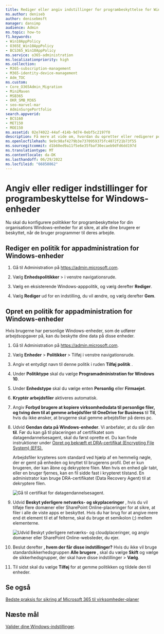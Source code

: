 ```yaml
---
title: Rediger eller angiv indstillinger for programbeskyttelse for Windows-enheder
ms.author: deniseb
author: denisebmsft
manager: dansimp
audience: Admin
ms.topic: how-to
f1.keywords:
- Win10AppPolicy
- O365E_Win10AppPolicy
- BCS365_Win10AppPolicy
ms.service: o365-administration
ms.localizationpriority: high
ms.collection:
- M365-subscription-management
- M365-identity-device-management
- Adm_TOC
ms.custom:
- Core_O365Admin_Migration
- MiniMaven
- MSB365
- OKR_SMB_M365
- seo-marvel-mar
- AdminSurgePortfolio
search.appverid:
- BCS160
- MET150
- MOE150
ms.assetid: 02e74022-44af-414b-9d74-0ebf5c2197f0
description: Få mere at vide om, hvordan du opretter eller redigerer politikker for appadministration og beskytter arbejdsfiler på dine brugeres personlige Windows-enheder.
ms.openlocfilehash: 9e9c98af4279b3e7370959375fc4872f21b73f55
ms.sourcegitcommit: d1b60ed9a11f5e6e35fbaf30ecaeb9dfd6dd197d
ms.translationtype: MT
ms.contentlocale: da-DK
ms.lasthandoff: 06/29/2022
ms.locfileid: "66858862"
---
```

# <a name="set-or-edit-application-protection-settings-for-windows-devices"></a>Angiv eller rediger indstillinger for programbeskyttelse for Windows-enheder

Nu skal du konfigurere politikker for programbeskyttelse for din organisations Windows-enheder for at sikre, at alle dine brugere er beskyttet, når de bruger programmer til deres arbejde.

## <a name="edit-an-app-management-policy-for-windows-devices"></a>Rediger en politik for appadministration for Windows-enheder

1. Gå til Administration på <a href="https://go.microsoft.com/fwlink/p/?linkid=837890" target="_blank">https://admin.microsoft.com</a>.     

2. Vælg **Enhedspolitikker** \> i venstre navigationsrude.

3. Vælg en eksisterende Windows-apppolitik, og vælg derefter **Rediger**.

4. Vælg **Rediger** ud for en indstilling, du vil ændre, og vælg derefter **Gem**.

## <a name="create-an-app-management-policy-for-windows-devices"></a>Opret en politik for appadministration for Windows-enheder

Hvis brugerne har personlige Windows-enheder, som de udfører arbejdsopgaver på, kan du beskytte dine data på disse enheder.
  
1. Gå til Administration på <a href="https://go.microsoft.com/fwlink/p/?linkid=837890" target="_blank">https://admin.microsoft.com</a>. 

2. Vælg **Enheder** \> **Politikker** \> Tilføj i venstre navigationsrude.

3. Angiv et entydigt navn til denne politik i ruden **Tilføj politik** . 

4. Under **Politiktype** skal du vælge **Programadministration for Windows 10**.

5. Under **Enhedstype** skal du vælge enten **Personlig** eller **Firmaejet**.

6. **Kryptér arbejdsfiler** aktiveres automatisk. 

7. Angiv **Forbyd brugere at kopiere virksomhedsdata til personlige filer, og tving dem til at gemme arbejdsfiler til OneDrive for Business** til **Til**, hvis du ikke ønsker, at brugerne skal gemme arbejdsfiler på deres pc. 

8. Udvid **Gendan data på Windows-enheder**. Vi anbefaler, at du slår den **til**.
    Før du kan gå til placeringen af certifikatet som datagendannelsesagent, skal du først oprette et. Du kan finde instruktioner under [Opret og bekræft et DRA-certifikat (Encrypting File System) (EFS).](/windows/security/information-protection/windows-information-protection/create-and-verify-an-efs-dra-certificate)

    Arbejdsfiler krypteres som standard ved hjælp af en hemmelig nøgle, der er gemt på enheden og knyttet til brugerens profil. Det er kun brugeren, der kan åbne og dekryptere filen. Men hvis en enhed går tabt, eller en bruger fjernes, kan en fil sidde fast i krypteret tilstand. En administrator kan bruge DRA-certifikatet (Data Recovery Agent) til at dekryptere filen.

    ![Gå til certifikat for datagendannelsesagent.](./../media/7d7d664f-b72f-4293-a3e7-d0fa7371366c.png)
  
9. Udvid **Beskyt yderligere netværks- og skyplaceringer** , hvis du vil tilføje flere domæner eller SharePoint Online-placeringer for at sikre, at filer i alle de viste apps er beskyttet. Hvis du har brug for at angive mere end ét element til et af felterne, skal du bruge et semikolon (;) mellem elementerne.

    ![Udvid Beskyt yderligere netværks- og cloudplaceringer, og angiv domæner eller SharePoint Online-websteder, du ejer.](./../media/7afaa0c7-ba53-456d-8c61-312c45e09625.png)
  
10. Beslut derefter **, hvem der får disse indstillinger?** Hvis du ikke vil bruge standardsikkerhedsgruppen **Alle brugere** , skal du vælge **Skift** og vælge de sikkerhedsgrupper, der skal have disse indstillinger \> **Vælg**.
11. Til sidst skal du vælge **Tilføj** for at gemme politikken og tildele den til enheder.

## <a name="see-also"></a>Se også

[Bedste praksis for sikring af Microsoft 365 til virksomheder-planer](../admin/security-and-compliance/secure-your-business-data.md)

## <a name="next-objective"></a>Næste mål

[Valider dine Windows-indstillinger](m365bp-validate-settings-on-windows-10-pcs.md).